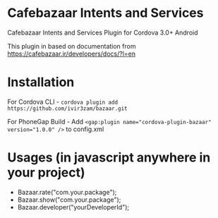 Cafebazaar Intents and Services
===============================

Cafebazaar Intents and Services Plugin for Cordova 3.0+ Android

This plugin in based on documentation from https://cafebazaar.ir/developers/docs/?l=en

Installation
===========

For Cordova CLI -
`cordova plugin add https://github.com/ivir3zam/bazaar.git`

For PhoneGap Build -
Add `<gap:plugin name="cordova-plugin-bazaar" version="1.0.0" />` to config.xml

Usages (in javascript anywhere in your project)
===============================================

- Bazaar.rate("com.your.package");
- Bazaar.show("com.your.package");
- Bazaar.developer("yourDeveloperId");
